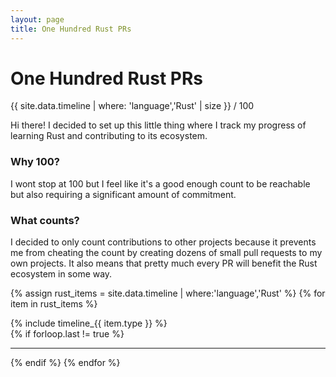 ```yaml
---
layout: page
title: One Hundred Rust PRs
---
```


# One Hundred Rust PRs

<div class="onehundred-widget">
  <div class="progressbar">
    <div class="value" style="width: {{ site.data.timeline | where: 'language','Rust' | size }}%; max-width: 100%">
      <div class="text">{{ site.data.timeline | where: 'language','Rust' | size }} / 100</div>
    </div>
  </div>
</div>

Hi there! I decided to set up this little thing where I track my progress of learning Rust and contributing to its ecosystem.

### Why 100?

I wont stop at 100 but I feel like it's a good enough count to be reachable but also requiring a significant amount of commitment.

### What counts?

I decided to only count contributions to other projects because it prevents me from cheating the count by creating dozens of small pull requests to my own projects. It also means that pretty much every PR will benefit the Rust ecosystem in some way.

{% assign rust_items = site.data.timeline | where:'language','Rust' %}
{% for item in rust_items %}
  <article class="timeline-entry {{ item.type }}">
    {% include timeline_{{ item.type }} %}
  </article>
  {% if forloop.last != true %}<hr />{% endif %}
{% endfor %}
